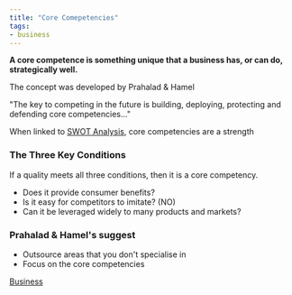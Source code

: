 ```yaml
---
title: "Core Comepetencies"
tags:
- business
---
```


**A core competence is something unique that a business has, or can do, strategically well.**

The concept was developed by Prahalad & Hamel

"The key to competing in the future is building, deploying, protecting and defending core competencies..."

When linked to [SWOT Analysis](sixth/Business/Units/fh/SWOTAnalysis), core competencies are a strength

### The Three Key Conditions

If a quality meets all three conditions, then it is a core competency.

- Does it provide consumer benefits?
- Is it easy for competitors to imitate? (NO)
- Can it be leveraged widely to many products and markets?

### Prahalad & Hamel's suggest

- Outsource areas that you don't specialise in 
- Focus on the core competencies



[Business](/Business)